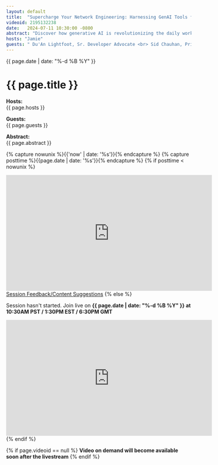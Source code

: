 ```yaml
---
layout: default
title:  "Supercharge Your Network Engineering: Harnessing GenAI Tools for Enhanced Productivity"
videoid: 2195132238
date:   2024-07-11 10:30:00 -0800
abstract: "Discover how generative AI is revolutionizing the daily work of network engineers. Tune in to learn how to leverage cutting-edge AI assistants to boost your productivity and streamline complex tasks such as: <br><br> 1) RAG-Powered Knowledge Basics: Enhancing your troubleshooting with AI that understands network contexts. <br> 2) Amazon Bedrock Agents: Creating your personal AI network assistant for faster problem solving. <br> 3) Amazon Q Developer: Accelerating NetDevOps workflows and automating code generation."
hosts: "Jamie"
guests: " Du'An Lightfoot, Sr. Developer Advocate <br> Sid Chauhan, Principal Solutions Architect"
---
```

<div class="content-area">
  <span class="date">{{ page.date | date: "%-d %B %Y" }}</span>

  <h1>{{ page.title }}</h1>

  <p><b>Hosts:</b><br>{{ page.hosts }}</p>
  <p><b>Guests:</b><br>{{ page.guests }}</p>
  <div class="abstract">
    <b>Abstract:</b><br>{{ page.abstract }}
  </div>

  {% capture nowunix %}{{'now' | date: '%s'}}{% endcapture %}
  {% capture posttime %}{{page.date | date: '%s'}}{% endcapture %}
  {% if posttime < nowunix %}   
    <div class="video-container">
      <iframe src="https://player.twitch.tv/?video={{ page.videoid }}&parent=www.theroutingloop.net&parent=127.0.0.1&autoplay=false" height="315" width="560" allowfullscreen="" frameborder="0"></iframe>
    </div>
    <a href="https://pulse.aws/survey/6ONETCNV" class="button">Session Feedback/Content Suggestions</a>
  {% else %}
    <p>Session hasn't started. Join live on <b>{{ page.date | date: "%-d %B %Y" }} at 10:30AM PST / 1:30PM EST / 6:30PM GMT</b></p>
    <div class="video-container">
      <iframe src="https://player.twitch.tv/?channel=aws&parent=www.theroutingloop.net&parent=127.0.0.1&autoplay=false" height="315" width="560" allowfullscreen="" frameborder="0"></iframe>
    </div>
  {% endif %}

  {% if page.videoid == null %}
    <b>Video on demand will become available soon after the livestream</b>
  {% endif %}
</div>
